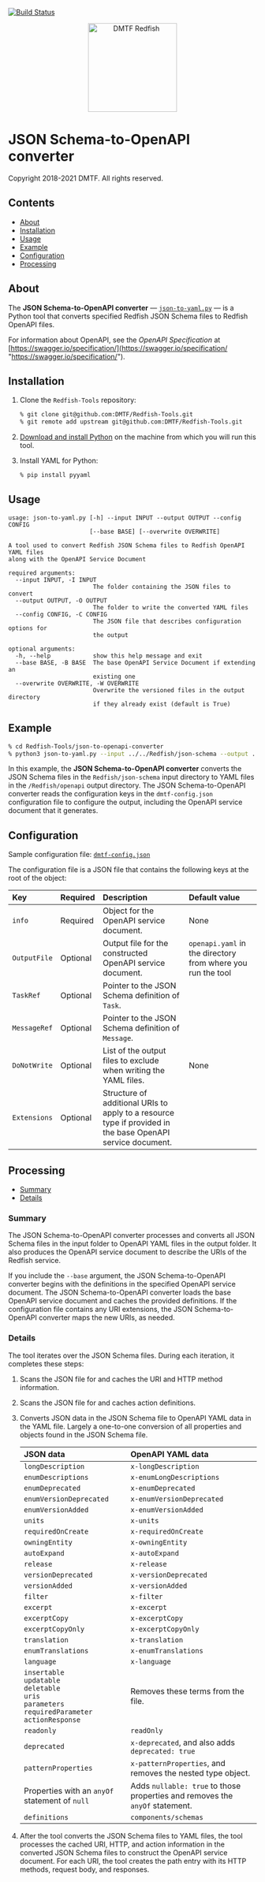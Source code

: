 [![Build Status](https://travis-ci.com/DMTF/Redfish-Tools.svg?branch=master)](https://travis-ci.com/github/DMTF/Redfish-Tools)
<p align="center">
  <img src="http://redfish.dmtf.org/sites/all/themes/dmtf2015/images/dmtf-redfish-logo.png" alt="DMTF Redfish" width=180>

# JSON Schema-to-OpenAPI converter

Copyright 2018-2021 DMTF. All rights reserved.

## Contents

* [About](#about)
* [Installation](#installation)
* [Usage](#usage)
* [Example](#example)
* [Configuration](#configuration)
* [Processing](#processing)

## About

The **JSON Schema-to-OpenAPI converter** &mdash; [`json-to-yaml.py`](json-to-yaml.py) &mdash; is a Python tool that converts specified Redfish JSON Schema files to Redfish OpenAPI files.

For information about OpenAPI, see the *OpenAPI Specification* at [https://swagger.io/specification/](https://swagger.io/specification/ "https://swagger.io/specification/").

## Installation

1. Clone the `Redfish-Tools` repository:

   ```bash
   % git clone git@github.com:DMTF/Redfish-Tools.git
   % git remote add upstream git@github.com:DMTF/Redfish-Tools.git
   ```
1. [Download and install Python](https://www.python.org/downloads/ "https://www.python.org/downloads/") on the machine from which you will run this tool.
1. Install YAML for Python:

    ```bash
    % pip install pyyaml
    ```

## Usage

```
usage: json-to-yaml.py [-h] --input INPUT --output OUTPUT --config CONFIG
                       [--base BASE] [--overwrite OVERWRITE]

A tool used to convert Redfish JSON Schema files to Redfish OpenAPI YAML files
along with the OpenAPI Service Document

required arguments:
  --input INPUT, -I INPUT
                        The folder containing the JSON files to convert
  --output OUTPUT, -O OUTPUT
                        The folder to write the converted YAML files
  --config CONFIG, -C CONFIG
                        The JSON file that describes configuration options for
                        the output

optional arguments:
  -h, --help            show this help message and exit
  --base BASE, -B BASE  The base OpenAPI Service Document if extending an
                        existing one
  --overwrite OVERWRITE, -W OVERWRITE
                        Overwrite the versioned files in the output directory
                        if they already exist (default is True)
```

## Example

```bash
% cd Redfish-Tools/json-to-openapi-converter
% python3 json-to-yaml.py --input ../../Redfish/json-schema --output ../../Redfish/openapi --config dmtf-config.json
```

In this example, the **JSON Schema-to-OpenAPI converter** converts the JSON Schema files in the `Redfish/json-schema` input directory to YAML files in the `/Redfish/openapi` output directory. The JSON Schema-to-OpenAPI converter reads the configuration keys in the `dmtf-config.json` configuration file to configure the output, including the OpenAPI service document that it generates.

## Configuration

Sample configuration file: [`dmtf-config.json`](dmtf-config.json)

The configuration file is a JSON file that contains the following keys at the root of the object:

| Key          | Required | Description                        | Default value |
| :----------- | :------- | :--------------------------------- | :------------ |
| `info`       | Required | Object for the OpenAPI service document. | None |
| `OutputFile` | Optional | Output file for the constructed OpenAPI service document. | `openapi.yaml` in the directory from where you run the tool |
| `TaskRef`    | Optional | Pointer to the JSON Schema definition of `Task`. | |
| `MessageRef` | Optional | Pointer to the JSON Schema definition of `Message`. | |
| `DoNotWrite` | Optional | List of the output files to exclude when writing the YAML files. | None |
| `Extensions` | Optional | Structure of additional URIs to apply to a resource type if provided in the base OpenAPI service document. | |

## Processing

* [Summary](#summary)
* [Details](#details)

### Summary

The JSON Schema-to-OpenAPI converter processes and converts all JSON Schema files in the input folder to OpenAPI YAML files in the output folder.  It also produces the OpenAPI service document to describe the URIs of the Redfish service.

If you include the `--base` argument, the JSON Schema-to-OpenAPI converter begins with the definitions in the specified OpenAPI service document. The JSON Schema-to-OpenAPI converter loads the base OpenAPI service document and caches the provided definitions.  If the configuration file contains any URI extensions, the JSON Schema-to-OpenAPI converter maps the new URIs, as needed.

### Details

The tool iterates over the JSON Schema files. During each iteration, it completes these steps:

1. Scans the JSON file for and caches the URI and HTTP method information.
1. Scans the JSON file for and caches action definitions.
1. Converts JSON data in the JSON Schema file to OpenAPI YAML data in the YAML file. Largely a one-to-one conversion of all properties and objects found in the JSON Schema file.
    
    | JSON data               | OpenAPI YAML data                         |
    | :---------------------- | :---------------------------------------- |
    | `longDescription`       | `x-longDescription` |
    | `enumDescriptions`      | `x-enumLongDescriptions` |
    | `enumDeprecated`        | `x-enumDeprecated` |
    | `enumVersionDeprecated` | `x-enumVersionDeprecated` |
    | `enumVersionAdded`      | `x-enumVersionAdded` |
    | `units`                 | `x-units` |
    | `requiredOnCreate`      | `x-requiredOnCreate` |
    | `owningEntity`          | `x-owningEntity` |
    | `autoExpand`            | `x-autoExpand` |
    | `release`               | `x-release` |
    | `versionDeprecated`     | `x-versionDeprecated` |
    | `versionAdded`          | `x-versionAdded` |
    | `filter`                | `x-filter` |            
    | `excerpt`               | `x-excerpt` |
    | `excerptCopy`           | `x-excerptCopy` |
    | `excerptCopyOnly`       | `x-excerptCopyOnly` |
    | `translation`           | `x-translation` |
    | `enumTranslations`      | `x-enumTranslations` |
    | `language`              | `x-language` |
    | `insertable`<br/>`updatable`<br/>`deletable`<br/>`uris`<br/>`parameters`<br/>`requiredParameter`<br/>`actionResponse` | Removes these terms from the file. |
    | `readonly`              | `readOnly`                                |
    | `deprecated`            | `x-deprecated`, and also adds `deprecated: true` |
    | `patternProperties`     | `x-patternProperties`, and removes the nested type object. |
    | Properties with an `anyOf` statement of `null` | Adds `nullable: true` to those properties and removes the `anyOf` statement. |
    | `definitions`         | `components/schemas` |

1. After the tool converts the JSON Schema files to YAML files, the tool processes the cached URI, HTTP, and action information in the converted JSON Schema files to construct the OpenAPI service document.  For each URI, the tool creates the path entry with its HTTP methods, request body, and responses.
